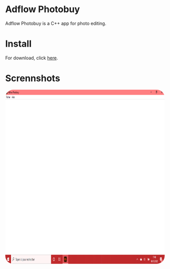 # Adflow Photobuy
Adflow Photobuy is a C++ app for photo editing.

# Install
For download, click <a href="https://github.com/foxypiratecove37350/Adflow-Photobuy/raw/4dee20803a258f3072edd5814a1407bafd7e6bf6/Adflow%20Photobuy/Photobuy-Setup.exe">here</a>.

# Scrennshots
<img src="https://github.com/foxypiratecove37350/Adflow-Photobuy/blob/master/screen-1.png?raw=true" height="550px" style="border-radius: 25px;">
